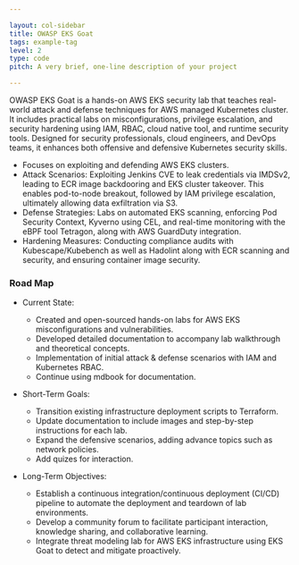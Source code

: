 ```yaml
---

layout: col-sidebar
title: OWASP EKS Goat
tags: example-tag
level: 2
type: code
pitch: A very brief, one-line description of your project

---
```


OWASP EKS Goat is a hands-on AWS EKS security lab that teaches real-world attack and defense techniques for AWS managed Kubernetes cluster. It includes practical labs on misconfigurations, privilege escalation, and security hardening using IAM, RBAC, cloud native tool, and runtime security tools. Designed for security professionals, cloud engineers, and DevOps teams, it enhances both offensive and defensive Kubernetes security skills.

* Focuses on exploiting and defending AWS EKS clusters.
* Attack Scenarios: Exploiting Jenkins CVE to leak credentials via IMDSv2, leading to ECR image backdooring and EKS cluster takeover. This enables pod-to-node breakout, followed by IAM privilege escalation, ultimately allowing data exfiltration via S3.
* Defense Strategies: Labs on automated EKS scanning, enforcing Pod Security Context, Kyverno using CEL, and real-time monitoring with the eBPF tool Tetragon, along with AWS GuardDuty integration.
* Hardening Measures: Conducting compliance audits with Kubescape/Kubebench as well as Hadolint along with ECR scanning and security, and ensuring container image security.

### Road Map

* Current State:
    * Created and open-sourced hands-on labs for AWS EKS misconfigurations and vulnerabilities.
    * Developed detailed documentation to accompany lab walkthrough and theoretical concepts.
    * Implementation of initial attack &  defense scenarios with IAM and Kubernetes RBAC.
    * Continue using mdbook for documentation.

* Short-Term Goals:
    * Transition existing infrastructure deployment scripts to Terraform.
    * Update documentation to include images and step-by-step instructions for each lab.
    * Expand the defensive scenarios, adding advance topics such as network policies.
    * Add quizes for interaction.

* Long-Term Objectives:
    * Establish a continuous integration/continuous deployment (CI/CD) pipeline to automate the deployment and teardown of lab environments.
    * Develop a community forum to facilitate participant interaction, knowledge sharing, and collaborative learning.
    * Integrate threat modeling lab for AWS EKS infrastructure using EKS Goat to detect and mitigate proactively.
 
